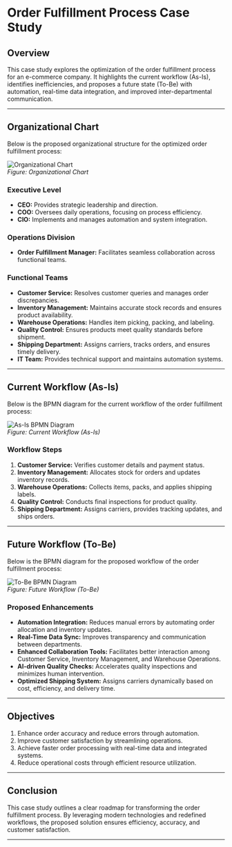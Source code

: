 # Order Fulfillment Process Case Study

## Overview
This case study explores the optimization of the order fulfillment process for an e-commerce company. It highlights the current workflow (As-Is), identifies inefficiencies, and proposes a future state (To-Be) with automation, real-time data integration, and improved inter-departmental communication.

---

## Organizational Chart
Below is the proposed organizational structure for the optimized order fulfillment process:

![Organizational Chart](path/to/organizational_chart.png)  
*Figure: Organizational Chart*

### Executive Level
- **CEO:** Provides strategic leadership and direction.
- **COO:** Oversees daily operations, focusing on process efficiency.
- **CIO:** Implements and manages automation and system integration.

### Operations Division
- **Order Fulfillment Manager:** Facilitates seamless collaboration across functional teams.

### Functional Teams
- **Customer Service:** Resolves customer queries and manages order discrepancies.
- **Inventory Management:** Maintains accurate stock records and ensures product availability.
- **Warehouse Operations:** Handles item picking, packing, and labeling.
- **Quality Control:** Ensures products meet quality standards before shipment.
- **Shipping Department:** Assigns carriers, tracks orders, and ensures timely delivery.
- **IT Team:** Provides technical support and maintains automation systems.

---

## Current Workflow (As-Is)
Below is the BPMN diagram for the current workflow of the order fulfillment process:

![As-Is BPMN Diagram](path/to/as_is_bpmn.png)  
*Figure: Current Workflow (As-Is)*

### Workflow Steps
1. **Customer Service:** Verifies customer details and payment status.
2. **Inventory Management:** Allocates stock for orders and updates inventory records.
3. **Warehouse Operations:** Collects items, packs, and applies shipping labels.
4. **Quality Control:** Conducts final inspections for product quality.
5. **Shipping Department:** Assigns carriers, provides tracking updates, and ships orders.

---

## Future Workflow (To-Be)
Below is the BPMN diagram for the proposed workflow of the order fulfillment process:

![To-Be BPMN Diagram](path/to/to_be_bpmn.png)  
*Figure: Future Workflow (To-Be)*

### Proposed Enhancements
- **Automation Integration:** Reduces manual errors by automating order allocation and inventory updates.
- **Real-Time Data Sync:** Improves transparency and communication between departments.
- **Enhanced Collaboration Tools:** Facilitates better interaction among Customer Service, Inventory Management, and Warehouse Operations.
- **AI-driven Quality Checks:** Accelerates quality inspections and minimizes human intervention.
- **Optimized Shipping System:** Assigns carriers dynamically based on cost, efficiency, and delivery time.

---

## Objectives
1. Enhance order accuracy and reduce errors through automation.
2. Improve customer satisfaction by streamlining operations.
3. Achieve faster order processing with real-time data and integrated systems.
4. Reduce operational costs through efficient resource utilization.

---

## Conclusion
This case study outlines a clear roadmap for transforming the order fulfillment process. By leveraging modern technologies and redefined workflows, the proposed solution ensures efficiency, accuracy, and customer satisfaction.

---

#
